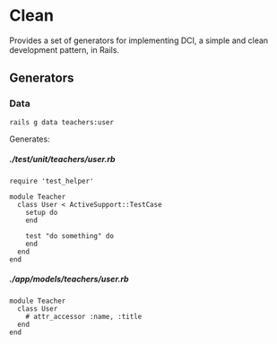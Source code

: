 # Clean

Provides a set of generators for implementing DCI, a simple and clean development pattern, in Rails.

## Generators

### Data

```
rails g data teachers:user
```

Generates:

##### ./test/unit/teachers/user.rb
```
require 'test_helper'

module Teacher
  class User < ActiveSupport::TestCase
    setup do
    end

    test "do something" do
    end
  end
end
```

##### ./app/models/teachers/user.rb
```
module Teacher
  class User
    # attr_accessor :name, :title
  end
end
```
